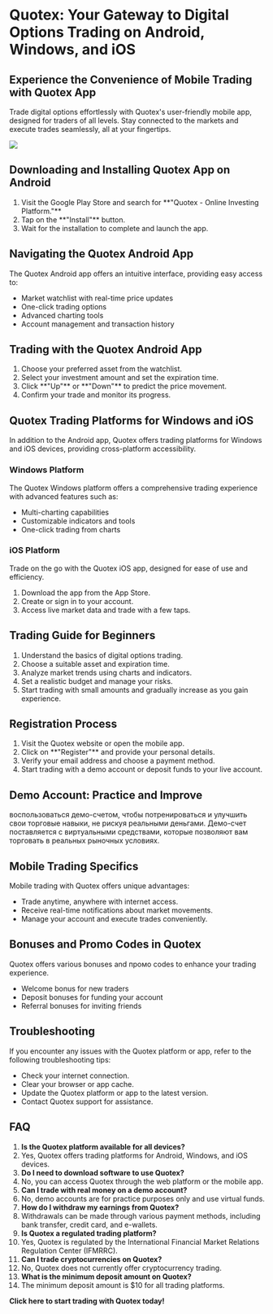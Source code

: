 # Quotex: Your Gateway to Digital Options Trading on Android, Windows, and iOS

## Experience the Convenience of Mobile Trading with Quotex App

Trade digital options effortlessly with Quotex\'s user-friendly mobile
app, designed for traders of all levels. Stay connected to the markets
and execute trades seamlessly, all at your fingertips.

[![](https://static.quotex.io/files/10_en/300_250.jpg)](https://traff.sbs/brokerqxlid)

## Downloading and Installing Quotex App on Android

1.  Visit the Google Play Store and search for \*\*"Quotex - Online
    Investing Platform."\*\*
2.  Tap on the \*\*"Install"\*\* button.
3.  Wait for the installation to complete and launch the app.

## Navigating the Quotex Android App

The Quotex Android app offers an intuitive interface, providing easy
access to:

-   Market watchlist with real-time price updates
-   One-click trading options
-   Advanced charting tools
-   Account management and transaction history

## Trading with the Quotex Android App

1.  Choose your preferred asset from the watchlist.
2.  Select your investment amount and set the expiration time.
3.  Click \*\*"Up"\*\* or \*\*"Down"\*\* to predict the
    price movement.
4.  Confirm your trade and monitor its progress.

## Quotex Trading Platforms for Windows and iOS

In addition to the Android app, Quotex offers trading platforms for
Windows and iOS devices, providing cross-platform accessibility.

### Windows Platform

The Quotex Windows platform offers a comprehensive trading experience
with advanced features such as:

-   Multi-charting capabilities
-   Customizable indicators and tools
-   One-click trading from charts

### iOS Platform

Trade on the go with the Quotex iOS app, designed for ease of use and
efficiency.

1.  Download the app from the App Store.
2.  Create or sign in to your account.
3.  Access live market data and trade with a few taps.

## Trading Guide for Beginners

1.  Understand the basics of digital options trading.
2.  Choose a suitable asset and expiration time.
3.  Analyze market trends using charts and indicators.
4.  Set a realistic budget and manage your risks.
5.  Start trading with small amounts and gradually increase as you gain
    experience.

## Registration Process

1.  Visit the Quotex website or open the mobile app.
2.  Click on \*\*"Register"\*\* and provide your personal details.
3.  Verify your email address and choose a payment method.
4.  Start trading with a demo account or deposit funds to your live
    account.

## Demo Account: Practice and Improve

воспользоваться демо-счетом, чтобы потренироваться и улучшить свои
торговые навыки, не рискуя реальными деньгами. Демо-счет поставляется с
виртуальными средствами, которые позволяют вам торговать в реальных
рыночных условиях.

## Mobile Trading Specifics

Mobile trading with Quotex offers unique advantages:

-   Trade anytime, anywhere with internet access.
-   Receive real-time notifications about market movements.
-   Manage your account and execute trades conveniently.

## Bonuses and Promo Codes in Quotex

Quotex offers various bonuses and промо codes to enhance your trading
experience.

-   Welcome bonus for new traders
-   Deposit bonuses for funding your account
-   Referral bonuses for inviting friends

## Troubleshooting

If you encounter any issues with the Quotex platform or app, refer to
the following troubleshooting tips:

-   Check your internet connection.
-   Clear your browser or app cache.
-   Update the Quotex platform or app to the latest version.
-   Contact Quotex support for assistance.

## FAQ

1.  **Is the Quotex platform available for all devices?**
2.  Yes, Quotex offers trading platforms for Android, Windows, and iOS
    devices.
3.  **Do I need to download software to use Quotex?**
4.  No, you can access Quotex through the web platform or the mobile
    app.
5.  **Can I trade with real money on a demo account?**
6.  No, demo accounts are for practice purposes only and use virtual
    funds.
7.  **How do I withdraw my earnings from Quotex?**
8.  Withdrawals can be made through various payment methods, including
    bank transfer, credit card, and e-wallets.
9.  **Is Quotex a regulated trading platform?**
10. Yes, Quotex is regulated by the International Financial Market
    Relations Regulation Center (IFMRRC).
11. **Can I trade cryptocurrencies on Quotex?**
12. No, Quotex does not currently offer cryptocurrency trading.
13. **What is the minimum deposit amount on Quotex?**
14. The minimum deposit amount is \$10 for all trading platforms.

**Click here to start trading with Quotex today!**

